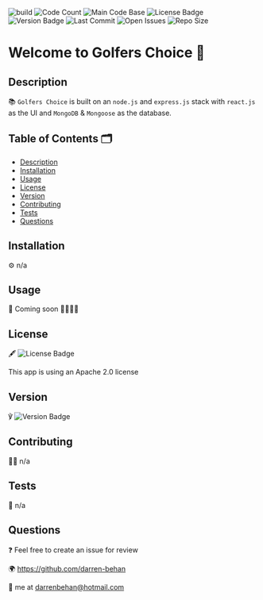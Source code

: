 ![build](https://img.shields.io/travis/darren-behan/golfers-choice) ![Code Count](https://img.shields.io/github/languages/count/darren-behan/golfers-choice) ![Main Code Base](https://img.shields.io/github/languages/top/darren-behan/golfers-choice) ![License Badge](https://img.shields.io/badge/license-apache-blue) ![Version Badge](https://img.shields.io/badge/version-1.0-red) ![Last Commit](https://img.shields.io/github/last-commit/darren-behan/golfers-choice) ![Open Issues](https://img.shields.io/github/issues-raw/darren-behan/golfers-choice) ![Repo Size](https://img.shields.io/github/repo-size/darren-behan/golfers-choice)

# Welcome to Golfers Choice 👋

## Description

📚 `Golfers Choice` is built on an `node.js` and `express.js` stack with `react.js` as the UI and `MongoDB` & `Mongoose` as the database.

## Table of Contents 🗂

* [Description](#Description)
* [Installation](#Installation)
* [Usage](#Usage)
* [License](#License)
* [Version](#Version)
* [Contributing](#Contributing)
* [Tests](#Tests)
* [Questions](#Questions)

## Installation

⚙️ n/a

## Usage

🚨 Coming soon 🏌️‍♀️🏌️‍♂️

## License

🖋 ![License Badge](https://img.shields.io/badge/license-apache-blue)

This app is  using an Apache 2.0 license

## Version

℣ ![Version Badge](https://img.shields.io/badge/license-1.0-red)

## Contributing

👩‍💻 n/a

## Tests

🧪 n/a

## Questions

❓ Feel free to create an issue for review

🌍 https://github.com/darren-behan

📧 me at darrenbehan@hotmail.com